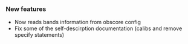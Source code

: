 <!-- Delete the sections that don't apply -->

### New features

- Now reads bands information from obscore config
- Fix some of the self-descirption documentation (calibs and remove specify statements)
